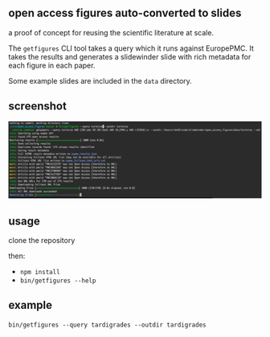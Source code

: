 ## open access figures auto-converted to slides

a proof of concept for reusing the scientific literature at scale.

The `getfigures` CLI tool takes a query which it runs against EuropePMC. It takes the results and generates a slidewinder slide with rich metadata for each figure in each paper.

Some example slides are included in the `data` directory.

## screenshot

![](https://raw.githubusercontent.com/slidewinder/open_access_figures/master/data/screenshot.png)

## usage

clone the repository

then:

- `npm install`
- `bin/getfigures --help`

## example

```
bin/getfigures --query tardigrades --outdir tardigrades
```
